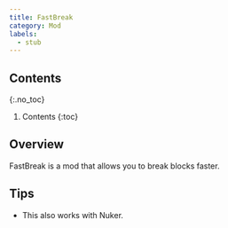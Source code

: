 ```yaml
---
title: FastBreak
category: Mod
labels:
  - stub
---
```

## Contents
{:.no_toc}
1. Contents
{:toc}

## Overview
FastBreak is a mod that allows you to break blocks faster.

## Tips
- This also works with Nuker.
